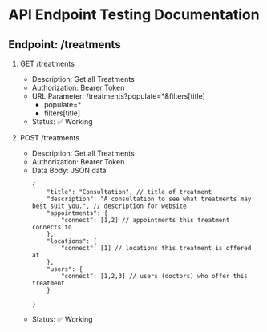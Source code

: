 # API Endpoint Testing Documentation

## Endpoint: /treatments

1. GET /treatments
   - Description: Get all Treatments
   - Authorization: Bearer Token
   - URL Parameter: /treatments?populate=*&filters[title]
        - populate=*
        - filters[title]
   - Status: ✅ Working

2. POST /treatments
   - Description: Get all Treatments
   - Authorization: Bearer Token
   - Data Body: JSON data
        ```
        {
            "title": "Consultation", // title of treatment
            "description": "A consultation to see what treatments may best suit you.", // description for website
            "appointments": {
                "connect": [1,2] // appointments this treatment connects to
            },
            "locations": {
                "connect": [1] // locations this treatment is offered at
            },
            "users": {
                "connect": [1,2,3] // users (doctors) who offer this treatment
            }

        }
        ```
   - Status: ✅ Working